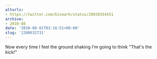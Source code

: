 ```yaml
---
alturls:
- https://twitter.com/bismark/status/20038354551
archive:
- 2010-08
date: '2010-08-01T03:18:51+00:00'
slug: '1280632731'
---
```


Now every time I feel the ground shaking I'm going to think "That's the kick!"

